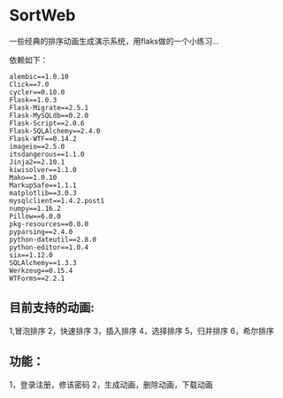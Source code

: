 # SortWeb
一些经典的排序动画生成演示系统，用flaks做的一个小练习...

依赖如下：
```
alembic==1.0.10
Click==7.0
cycler==0.10.0
Flask==1.0.3
Flask-Migrate==2.5.1
Flask-MySQLdb==0.2.0
Flask-Script==2.0.6
Flask-SQLAlchemy==2.4.0
Flask-WTF==0.14.2
imageio==2.5.0
itsdangerous==1.1.0
Jinja2==2.10.1
kiwisolver==1.1.0
Mako==1.0.10
MarkupSafe==1.1.1
matplotlib==3.0.3
mysqlclient==1.4.2.post1
numpy==1.16.2
Pillow==6.0.0
pkg-resources==0.0.0
pyparsing==2.4.0
python-dateutil==2.8.0
python-editor==1.0.4
six==1.12.0
SQLAlchemy==1.3.3
Werkzeug==0.15.4
WTForms==2.2.1
```
## 目前支持的动画:

1,冒泡排序
2，快速排序
3，插入排序
4，选择排序
5，归并排序
6，希尔排序

## 功能：
1，登录注册，修该密码
2，生成动画，删除动画，下载动画
